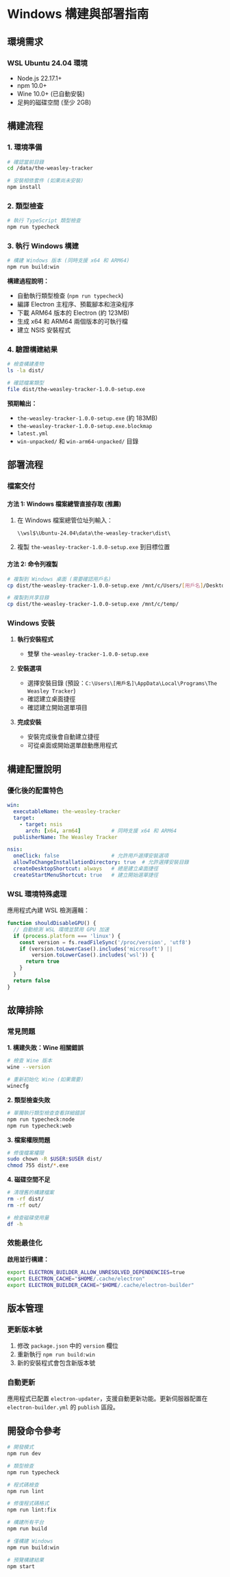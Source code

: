 # Windows 構建與部署指南

## 環境需求

### WSL Ubuntu 24.04 環境
- Node.js 22.17.1+
- npm 10.0+
- Wine 10.0+ (已自動安裝)
- 足夠的磁碟空間 (至少 2GB)

## 構建流程

### 1. 環境準備

```bash
# 確認當前目錄
cd /data/the-weasley-tracker

# 安裝相依套件 (如果尚未安裝)
npm install
```

### 2. 類型檢查

```bash
# 執行 TypeScript 類型檢查
npm run typecheck
```

### 3. 執行 Windows 構建

```bash
# 構建 Windows 版本 (同時支援 x64 和 ARM64)
npm run build:win
```

**構建過程說明：**
- 自動執行類型檢查 (`npm run typecheck`)
- 編譯 Electron 主程序、預載腳本和渲染程序
- 下載 ARM64 版本的 Electron (約 123MB)
- 生成 x64 和 ARM64 兩個版本的可執行檔
- 建立 NSIS 安裝程式

### 4. 驗證構建結果

```bash
# 檢查構建產物
ls -la dist/

# 確認檔案類型
file dist/the-weasley-tracker-1.0.0-setup.exe
```

**預期輸出：**
- `the-weasley-tracker-1.0.0-setup.exe` (約 183MB)
- `the-weasley-tracker-1.0.0-setup.exe.blockmap`
- `latest.yml`
- `win-unpacked/` 和 `win-arm64-unpacked/` 目錄

## 部署流程

### 檔案交付

#### 方法 1: Windows 檔案總管直接存取 (推薦)
1. 在 Windows 檔案總管位址列輸入：
   ```
   \\wsl$\Ubuntu-24.04\data\the-weasley-tracker\dist\
   ```
2. 複製 `the-weasley-tracker-1.0.0-setup.exe` 到目標位置

#### 方法 2: 命令列複製
```bash
# 複製到 Windows 桌面 (需要確認用戶名)
cp dist/the-weasley-tracker-1.0.0-setup.exe /mnt/c/Users/[用戶名]/Desktop/

# 複製到共享目錄
cp dist/the-weasley-tracker-1.0.0-setup.exe /mnt/c/temp/
```

### Windows 安裝

1. **執行安裝程式**
   - 雙擊 `the-weasley-tracker-1.0.0-setup.exe`

2. **安裝選項**
   - 選擇安裝目錄 (預設：`C:\Users\[用戶名]\AppData\Local\Programs\The Weasley Tracker`)
   - 確認建立桌面捷徑
   - 確認建立開始選單項目

3. **完成安裝**
   - 安裝完成後會自動建立捷徑
   - 可從桌面或開始選單啟動應用程式

## 構建配置說明

### 優化後的配置特色

```yaml
win:
  executableName: the-weasley-tracker
  target:
    - target: nsis
      arch: [x64, arm64]          # 同時支援 x64 和 ARM64
  publisherName: The Weasley Tracker

nsis:
  oneClick: false                 # 允許用戶選擇安裝選項
  allowToChangeInstallationDirectory: true  # 允許選擇安裝目錄
  createDesktopShortcut: always   # 總是建立桌面捷徑
  createStartMenuShortcut: true   # 建立開始選單捷徑
```

### WSL 環境特殊處理

應用程式內建 WSL 檢測邏輯：
```typescript
function shouldDisableGPU() {
  // 自動檢測 WSL 環境並禁用 GPU 加速
  if (process.platform === 'linux') {
    const version = fs.readFileSync('/proc/version', 'utf8')
    if (version.toLowerCase().includes('microsoft') || 
        version.toLowerCase().includes('wsl')) {
      return true
    }
  }
  return false
}
```

## 故障排除

### 常見問題

**1. 構建失敗：Wine 相關錯誤**
```bash
# 檢查 Wine 版本
wine --version

# 重新初始化 Wine (如果需要)
winecfg
```

**2. 類型檢查失敗**
```bash
# 單獨執行類型檢查查看詳細錯誤
npm run typecheck:node
npm run typecheck:web
```

**3. 檔案權限問題**
```bash
# 修復檔案權限
sudo chown -R $USER:$USER dist/
chmod 755 dist/*.exe
```

**4. 磁碟空間不足**
```bash
# 清理舊的構建檔案
rm -rf dist/
rm -rf out/

# 檢查磁碟使用量
df -h
```

### 效能最佳化

**啟用並行構建：**
```bash
export ELECTRON_BUILDER_ALLOW_UNRESOLVED_DEPENDENCIES=true
export ELECTRON_CACHE="$HOME/.cache/electron"
export ELECTRON_BUILDER_CACHE="$HOME/.cache/electron-builder"
```

## 版本管理

### 更新版本號
1. 修改 `package.json` 中的 `version` 欄位
2. 重新執行 `npm run build:win`
3. 新的安裝程式會包含新版本號

### 自動更新
應用程式已配置 `electron-updater`，支援自動更新功能。更新伺服器配置在 `electron-builder.yml` 的 `publish` 區段。

## 開發命令參考

```bash
# 開發模式
npm run dev

# 類型檢查
npm run typecheck

# 程式碼檢查
npm run lint

# 修復程式碼格式
npm run lint:fix

# 構建所有平台
npm run build

# 僅構建 Windows
npm run build:win

# 預覽構建結果
npm start
```